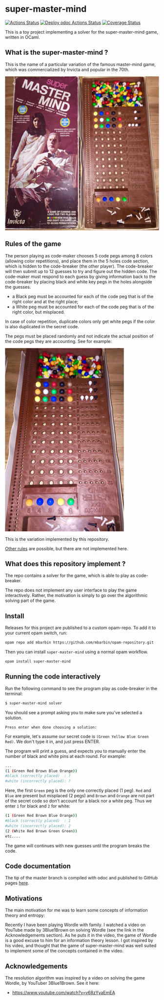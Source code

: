 # super-master-mind

[![Actions Status](https://github.com/mbarbin/super-master-mind/workflows/ci/badge.svg)](https://github.com/mbarbin/super-master-mind/actions/workflows/ci.yml)
[![Deploy odoc Actions Status](https://github.com/mbarbin/super-master-mind/workflows/deploy-odoc/badge.svg)](https://github.com/mbarbin/super-master-mind/actions/workflows/deploy-odoc.yml)
[![Coverage Status](https://coveralls.io/repos/github/mbarbin/super-master-mind/badge.svg?branch=master&service=github)](https://coveralls.io/github/mbarbin/super-master-mind?branch=master)

This is a toy project implementing a solver for the super-master-mind game,
written in OCaml.

## What is the super-master-mind ?

This is the name of a particular variation of the famous master-mind game, which
was commercialized by Invicta and popular in the 70th.

![The board game](doc/board.png)

## Rules of the game

The person playing as code-maker chooses 5 code pegs among 8 colors (allowing
color repetitions), and place them in the 5 holes code section, which is hidden
to the code-breaker (the other player). The code-breaker will then submit up to
12 guesses to try and figure out the hidden code. The code-maker must respond to
each guess by giving information back to the code-breaker by placing black and
white key pegs in the holes alongside the guesses.

- a Black peg must be accounted for each of the code peg that is of the right
  color and at the right place;
- a White peg must be accounted for each of the code peg that is of the right
  color, but misplaced.

In case of color repetition, duplicate colors only get white pegs if the color
is also duplicated in the secret code.

The pegs must be placed randomly and not indicate the actual position of the
code pegs they are accounting. See for example:

![Rules variation 1](doc/variation-1.png)

This is the variation implemented by this repository.

[Other rules](doc/other-rules.md) are possible, but there are not implemented
here.

## What does this repository implement ?

The repo contains a solver for the game, which is able to play as code-breaker.

The repo does not implement any user interface to play the game interactively.
Rather, the motivation is simply to go over the algorithmic solving part of the
game.

## Install

Releases for this project are published to a custom opam-repo. To add it to your
current opam switch, run:

```sh
opam repo add mbarbin https://github.com/mbarbin/opam-repository.git
```

Then you can install `super-master-mind` using a normal opam workflow.

```sh
opam install super-master-mind
```

## Running the code interactively

Run the following command to see the program play as code-breaker in the
terminal:

```bash
$ super-master-mind solver
```

You should see a prompt asking you to make sure you've selected a solution.
```
Press enter when done choosing a solution:
```

For example, let's assume our secret code is `(Green Yellow Blue Green Red)`. We
don't type it in, and just press ENTER.

The program will print a guess, and expects you to manually enter the number of
black and white pins at each round. For example:

```bash
...
(1 (Green Red Brown Blue Orange))
#black (correctly placed)  : ?
#white (incorrectly placed): ?
```

Here, the first `Green` peg is the only one correctly placed (1 peg). `Red` and
`Blue` are present but misplaced (2 pegs) and `Brown` and `Orange` are not part
of the secret code so don't account for a black nor a white peg. Thus we enter
`1` for black and `2` for white:

```bash
(1 (Green Red Brown Blue Orange))
#black (correctly placed)  : 1
#white (incorrectly placed): 2
(2 (White Red Brown Green Green))
etc....
```

The game will continues with new guesses until the program breaks the code.

## Code documentation

The tip of the master branch is compiled with odoc and published to GitHub pages
[here](https://mbarbin.github.io/super-master-mind/odoc/).

## Motivations

The main motivation for me was to learn some concepts of information theory and
entropy:

Recently I have been playing Wordle with family. I watched a video on YouTube
made by 3Blue1Brown on solving Wordle (see the link in the Acknowledgements
section). As he puts it in the video, the game of Wordle is a good excuse to him
for an information theory lesson. I got inspired by his video, and thought that
the game of super-master-mind was well suited to implement some of the concepts
contained in the video.

## Acknowledgements

The resolution algorithm was inspired by a video on solving the game Wordle, by
YouTuber 3Blue1Brown. See it here:

- https://www.youtube.com/watch?v=v68zYyaEmEA
